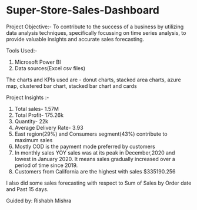 # Super-Store-Sales-Dashboard

Project Objective:-
To contribute to the success of a business by utilizing data analysis techniques, specifically focussing on time series analysis, to provide valuable insights and accurate sales forecasting.

Tools Used:-
1. Microsoft Power BI
2. Data sources(Excel csv files)
   
The charts and KPIs used are - donut charts, stacked area charts, azure map, clustered bar chart, stacked bar chart and cards

Project Insights :- 
1. Total sales- 1.57M
2. Total Profit- 175.26k
3. Quantity- 22k
4. Average Delivery Rate- 3.93
5. East region(29%) and Consumers segment(43%) contribute to maximum sales
6. Mostly COD is the payment mode preferred by customers
7. In monthly sales YOY sales was at its peak in December,2020 and lowest in January 2020. It means sales gradually increased over a period of time since 2019.
8. Customers from California are the highest with sales $335190.256

I also did some sales forecasting with respect to Sum of Sales by Order date and Past 15 days.

Guided by: Rishabh Mishra
